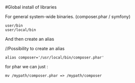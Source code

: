 #Global install of libraries

For general system-wide binaries. (composer.phar / symfony)

```
user/bin 
user/local/bin
```

And then create an alias

//Possibility to create an alias
```
alias composer='/usr/local/bin/composer.phar'
```

for phar we can just :
```
mv /mypath/composer.phar => /mypath/composer
```

